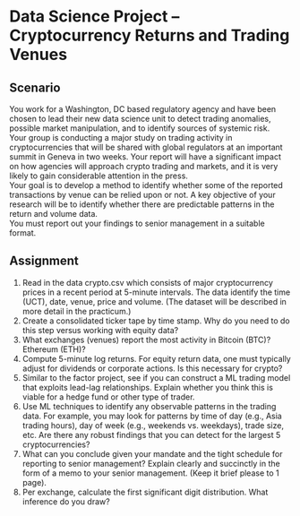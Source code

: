 # Data Science Project – Cryptocurrency Returns and Trading Venues

## Scenario 

You work for a Washington, DC based regulatory agency and have been chosen to lead their new data science unit to detect trading anomalies, possible market manipulation, and to identify sources of systemic risk.  
Your group is conducting a major study on trading activity in cryptocurrencies that will be shared with global regulators at an important summit in Geneva in two weeks.  Your report will have a significant impact on how agencies will approach crypto trading and markets, and it is very likely to gain considerable attention in the press.  
Your goal is to develop a method to identify whether some of the reported transactions by venue can be relied upon or not.  A key objective of your research will be to identify whether there are predictable patterns in the return and volume data.  
You must report out your findings to senior management in a suitable format. 

## Assignment
1.	Read in the data crypto.csv which consists of major cryptocurrency prices in a recent period at 5-minute intervals.  The data identify the time (UCT), date, venue, price and volume.  (The dataset will be described in more detail in the practicum.)
2.	Create a consolidated ticker tape by time stamp.  Why do you need to do this step versus working with equity data?  
3.	What exchanges (venues) report the most activity in Bitcoin (BTC)?  Ethereum (ETH)?
4.	Compute 5-minute log returns.  For equity return data, one must typically adjust for dividends or corporate actions.  Is this necessary for crypto?  
5.	Similar to the factor project, see if you can construct a ML trading model that exploits lead-lag relationships.  Explain whether you think this is viable for a hedge fund or other type of trader.
6.	Use ML techniques to identify any observable patterns in the trading data.  For example, you may look for patterns by time of day (e.g., Asia trading hours), day of week (e.g., weekends vs. weekdays), trade size, etc.  Are there any robust findings that you can detect for the largest 5 cryptocurrencies? 
7.	What can you conclude given your mandate and the tight schedule for reporting to senior management?  Explain clearly and succinctly in the form of a memo to your senior management. (Keep it brief please to 1 page).
8.	Per exchange, calculate the first significant digit distribution. What inference do you draw?
